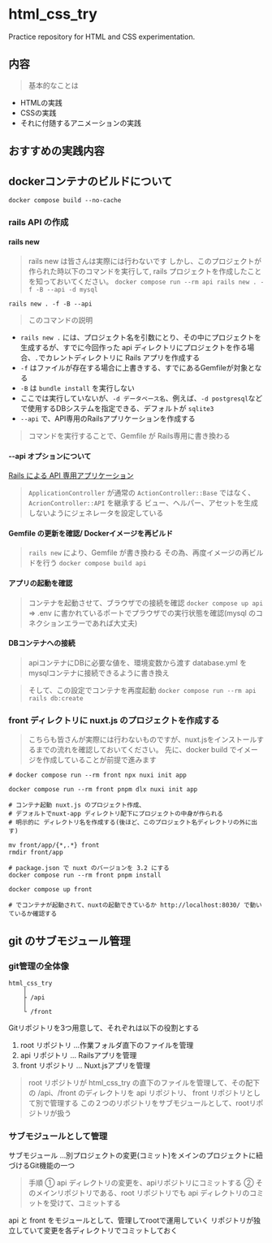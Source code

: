 # html_css_try
Practice repository for HTML and CSS experimentation.
## 内容
> 基本的なことは
- HTMLの実践
- CSSの実践
- それに付随するアニメーションの実践

## おすすめの実践内容


## dockerコンテナのビルドについて
>
`docker compose build --no-cache`

### rails API の作成
#### rails new
> rails new は皆さんは実際には行わないです
> しかし、このプロジェクトが作られた時以下のコマンドを実行して,
> rails プロジェクトを作成したことを知っておいてください。
`docker compose run --rm api rails new . -f -B --api -d mysql`

`rails new . -f -B --api`
> このコマンドの説明
- `rails new .` には、プロジェクト名を引数にとり、その中にプロジェクトを生成するが、すでに今回作った api ディレクトリにプロジェクトを作る場合、`.`でカレントディレクトリに Rails アプリを作成する
- `-f` はファイルが存在する場合に上書きする、すでにあるGemfileが対象となる
- `-B` は `bundle install` を実行しない
- ここでは実行していないが、`-d データベース名`、例えば、`-d postgresql`などで使用するDBシステムを指定できる、デフォルトが `sqlite3`
- `--api` で、API専用のRailsアプリケーションを作成する
<!-- - `-G` は、.gitignoreの生成をなくす -->

> コマンドを実行することで、Gemfile が Rails専用に書き換わる
#### --api オプションについて
[Rails による API 専用アプリケーション](https://railsguides.jp/api_app.html)
> `ApplicationController` が通常の `ActionController::Base` ではなく、`AcrionController::API` を継承する
> ビュー、ヘルパー、アセットを生成しないようにジェネレータを設定している

#### Gemfile の更新を確認/ Dockerイメージを再ビルド
> `rails new` により、Gemfile が書き換わる
> その為、再度イメージの再ビルドを行う `docker compose build api`

#### アプリの起動を確認
> コンテナを起動させて、ブラウザでの接続を確認
`docker compose up api` => .env に書かれているポートでプラウザでの実行状態を確認(mysql のコネクションエラーであれば大丈夫)

#### DBコンテナへの接続
> apiコンテナにDBに必要な値を、環境変数から渡す
> database.yml を mysqlコンテナに接続できるように書き換え

> そして、この設定でコンテナを再度起動
`docker compose run --rm api rails db:create`


### front ディレクトリに nuxt.js のプロジェクトを作成する
> こちらも皆さんが実際には行わないものですが、nuxt.jsをインストールするまでの流れを確認しておいてください。
> 先に、docker build でイメージを作成していることが前提で進みます

```sh:コンテナ起動
# docker compose run --rm front npx nuxi init app

docker compose run --rm front pnpm dlx nuxi init app

# コンテナ起動 nuxt.js のプロジェクト作成、
# デフォルトでnuxt-app ディレクトリ配下にプロジェクトの中身が作られる
# 明示的に ディレクトリ名を作成する(後ほど、このプロジェクト名ディレクトリの外に出す)

mv front/app/{*,.*} front
rmdir front/app

# package.json で nuxt のバージョンを 3.2 にする
docker compose run --rm front pnpm install

docker compose up front

# でコンテナが起動されて、nuxtの起動できているか http://localhost:8030/ で動いているか確認する
```

## git のサブモジュール管理
### git管理の全体像
```:ディレクトリ階層の図
html_css_try
    │
    ├ /api
    │
    └ /front
```
Gitリポジトリを3つ用意して、それぞれは以下の役割とする
1. root リポジトリ  …作業フォルダ直下のファイルを管理
2. api リポジトリ   … Railsアプリを管理
3. front リポジトリ … Nuxt.jsアプリを管理

> root リポジトリが html_css_try の直下のファイルを管理して、その配下の /api、/front
> のディレクトリを api リポジトリ、 front リポジトリとして別で管理する
> この２つのリポジトリをサブモジュールとして、rootリポジトリが扱う

### サブモジュールとして管理
サブモジュール …別プロジェクトの変更(コミット)をメインのプロジェクトに紐づけるGit機能の一つ
> 手順
① api ディレクトリの変更を、apiリポジトリにコミットする
② そのメインリポジトリである、root リポジトリでも api ディレクトリのコミットを受けて、コミットする

api と front をモジュールとして、管理してrootで運用していく
リポジトリが独立していて変更を各ディレクトリでコミットしておく
